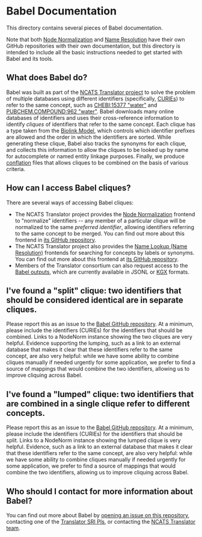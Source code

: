 # Babel Documentation

This directory contains several pieces of Babel documentation.

Note that both [Node Normalization](https://github.com/TranslatorSRI/NodeNormalization) and
[Name Resolution](https://github.com/TranslatorSRI/NameResolution) have their own GitHub repositories
with their own documentation, but this directory is intended to include all the basic instructions
needed to get started with Babel and its tools.

## What does Babel do?

Babel was built as part of the [NCATS Translator project](https://ui.transltr.io/) to solve the problem
of multiple databases using different identifiers (specifically, [CURIEs](https://en.wikipedia.org/wiki/CURIE)) to
refer to the same concept, such as [CHEBI:15377 "water"](https://www.ebi.ac.uk/chebi/searchId.do?chebiId=15377) and
[PUBCHEM.COMPOUND:962 "water"](https://pubchem.ncbi.nlm.nih.gov/compound/962). Babel downloads many online 
databases of identifiers and uses their cross-reference information to identify _cliques_ of identifiers
that refer to the same concept. Each clique has a type taken from the
[Biolink Model](https://github.com/biolink/biolink-model), which controls which identifier prefixes are allowed
and the order in which the identifiers are sorted. While generating these clique, Babel also tracks the synonyms
for each clique, and collects this information to allow the cliques to be looked up by name for autocomplete or
named entity linkage purposes. Finally, we produce [conflation](./Conflation.md) files that allows cliques to
be combined on the basis of various criteria.

## How can I access Babel cliques?

There are several ways of accessing Babel cliques:
* The NCATS Translator project provides the [Node Normalization](https://nodenorm.transltr.io/docs) frontend to
  "normalize" identifiers -- any member of a particular clique will be normalized to the same _preferred identifier_,
  allowing identifiers referring to the same concept to be merged. You can find out more about this frontend in
  [its GitHub repository](https://github.com/TranslatorSRI/NodeNormalization).
* The NCATS Translator project also provides the [Name Lookup (Name Resolution)](https://name-lookup.transltr.io/)
  frontends for searching for concepts by labels or synonyms. You can find out more about this frontend at
  [its GitHub repository](https://github.com/TranslatorSRI/NameResolution).
* Members of the Translator consortium can also request access to the [Babel outputs](./BabelOutputs.md), which
  are currently available in JSONL or [KGX](https://github.com/biolink/kgx) formats.

## I've found a "split" clique: two identifiers that should be considered identical are in separate cliques.

Please report this as an issue to the [Babel GitHub repository](https://github.com/TranslatorSRI/Babel/issues).
At a minimum, please include the identifiers (CURIEs) for the identifiers that should be combined. Links to
a NodeNorm instance showing the two cliques are very helpful. Evidence supporting the lumping, such as a link to an
external database that makes it clear that these identifiers refer to the same concept, are also very helpful: while we
have some ability to combine cliques manually if needed urgently for some application, we prefer to find a source of
mappings that would combine the two identifiers, allowing us to improve cliquing across Babel.

## I've found a "lumped" clique: two identifiers that are combined in a single clique refer to different concepts.

Please report this as an issue to the [Babel GitHub repository](https://github.com/TranslatorSRI/Babel/issues).
At a minimum, please include the identifiers (CURIEs) for the identifiers that should be split. Links to
a NodeNorm instance showing the lumped clique is very helpful. Evidence, such as a link to an external database
that makes it clear that these identifiers refer to the same concept, are also very helpful: while we have some
ability to combine cliques manually if needed urgently for some application, we prefer to find a source of mappings
that would combine the two identifiers, allowing us to improve cliquing across Babel.

## Who should I contact for more information about Babel?

You can find out more about Babel by [opening an issue on this repository](https://github.com/TranslatorSRI/Babel/issues),
contacting one of the [Translator SRI PIs](https://ncats.nih.gov/research/research-activities/translator/projects), or
contacting the [NCATS Translator team](https://ncats.nih.gov/research/research-activities/translator/about).